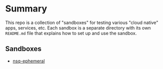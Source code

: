 # Summary

This repo is a collection of "sandboxes" for testing various "cloud native" apps, services, etc. Each sandbox is a separate directory with its own `README.md` file that explains how to set up and use the sandbox.

## Sandboxes

- [nsq-ephemeral](nsq-ephemeral/README.md)
